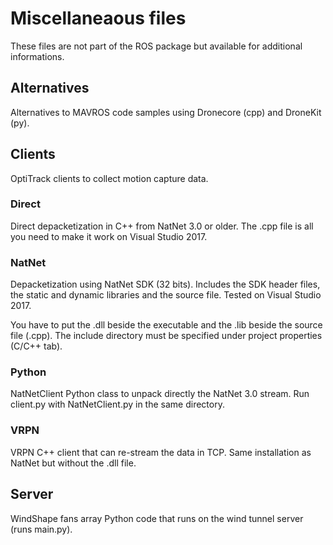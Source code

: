 # Miscellaneaous files

These files are not part of the ROS package but available for additional informations.

## Alternatives

Alternatives to MAVROS code samples using Dronecore (cpp) and DroneKit (py).

## Clients

OptiTrack clients to collect motion capture data.

### Direct

Direct depacketization in C++ from NatNet 3.0 or older. The .cpp file is all you need to make it work on Visual Studio 2017.

### NatNet

Depacketization using NatNet SDK (32 bits). Includes the SDK header files, the static and dynamic libraries and the source file. Tested on Visual Studio 2017.

You have to put the .dll beside the executable and the .lib beside the source file (.cpp). The include directory must be specified under project properties (C/C++ tab).

### Python

NatNetClient Python class to unpack directly the NatNet 3.0 stream. Run client.py with NatNetClient.py in the same directory.

### VRPN

VRPN C++ client that can re-stream the data in TCP. Same installation as NatNet but without the .dll file.

## Server

WindShape fans array Python code that runs on the wind tunnel server (runs main.py).
